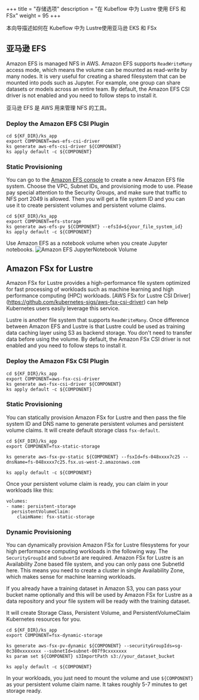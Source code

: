 +++
title = "存储选项"
description = "在 Kubeflow 中为 Lustre 使用 EFS 和 FSx"
weight = 95
+++

本向导描述如何在 Kubeflow 中为 Lustre使用亚马逊 EKS 和 FSx

## 亚马逊 EFS

Amazon EFS is managed NFS in AWS. Amazon EFS supports `ReadWriteMany` access mode, which means the volume can be mounted as read-write by many nodes. It is very useful for creating a shared filesystem that can be mounted into pods such as Jupyter. For example, one group can share datasets or models across an entire team.
By default, the Amazon EFS CSI driver is not enabled and you need to follow steps to install it.

亚马逊 EFS 是 AWS 用来管理 NFS 的工具。

### Deploy the Amazon EFS CSI Plugin

```shell
cd ${KF_DIR}/ks_app
export COMPONENT=aws-efs-csi-driver
ks generate aws-efs-csi-driver ${COMPONENT}
ks apply default -c ${COMPONENT}
```

### Static Provisioning

You can go to the [Amazon EFS console](https://us-west-2.console.aws.amazon.com/efs/home) to create a new Amazon EFS file system. Choose the VPC, Subnet IDs, and provisioning mode to use.
Please pay special attention to the Security Groups, and make sure that traffic to NFS port 2049 is allowed.
Then you will get a file system ID and you can use it to create persistent volumes and persistent volume claims.

```shell
cd ${KF_DIR}/ks_app
export COMPONENT=efs-storage
ks generate aws-efs-pv ${COMPONENT} --efsId=${your_file_system_id}
ks apply default -c ${COMPONENT}
```

Use Amazon EFS as a notebook volume when you create Jupyter notebooks.
<img src="/docs/images/aws/efs-volume.png"
  alt="Amazon EFS JupyterNotebook Volume"
  class="mt-3 mb-3 border border-info rounded">


## Amazon FSx for Lustre

Amazon FSx for Lustre provides a high-performance file system optimized for fast processing of workloads such as machine learning and high performance computing (HPC) workloads. [AWS FSx for Lustre CSI Driver] (https://github.com/kubernetes-sigs/aws-fsx-csi-driver) can help Kubernetes users easily leverage this service.

Lustre is another file system that supports `ReadWriteMany`. Once difference between Amazon EFS and Lustre is that Lustre could be used as training data caching layer using S3 as backend storage. You don't need to transfer data before using the volume. By default, the Amazon FSx CSI driver is not enabled and you need to follow steps to install it.

### Deploy the Amazon FSx CSI Plugin

```shell
cd ${KF_DIR}/ks_app
export COMPONENT=aws-fsx-csi-driver
ks generate aws-fsx-csi-driver ${COMPONENT}
ks apply default -c ${COMPONENT}
```

### Static Provisioning

You can statically provision Amazon FSx for Lustre and then pass the file system ID and DNS name to generate persistent volumes and persistent volume claims. It will create default storage class `fsx-default`.

```shell
cd ${KF_DIR}/ks_app
export COMPONENT=fsx-static-storage

ks generate aws-fsx-pv-static ${COMPONENT} --fsxId=fs-048xxxx7c25 --dnsName=fs-048xxxx7c25.fsx.us-west-2.amazonaws.com

ks apply default -c ${COMPONENT}
```


Once your persistent volume claim is ready, you can claim in your workloads like this:

```shell
volumes:
- name: persistent-storage
  persistentVolumeClaim:
    claimName: fsx-static-storage
```


### Dynamic Provisioning

You can dynamically provision Amazon FSx for Lustre filesystems for your high performance computing workloads in the following way. The `SecurityGroupId` and `SubnetId` are required. Amazon FSx for Lustre is an Availability Zone based file system, and you can only pass one SubnetId here. This means you need to create a cluster in single Availability Zone, which makes sense for machine learning workloads.

If you already have a training dataset in Amazon S3, you can pass your bucket name optionally and this will be used by Amazon FSx for Lustre as a data repository and your file system will be ready with the training dataset.

It will create Storage Class, Persistent Volume, and PersistentVolumeClaim Kubernetes resources for you.

```shell
cd ${KF_DIR}/ks_app
export COMPONENT=fsx-dynamic-storage

ks generate aws-fsx-pv-dynamic ${COMPONENT} --securityGroupIds=sg-0c380xxxxxxxx --subnetId=subnet-007f9cxxxxxxx
ks param set ${COMPONENT} s3ImportPath s3://your_dataset_bucket

ks apply default -c ${COMPONENT}
```

In your workloads, you just need to mount the volume and use `${COMPONENT}` as your persistent volume claim name. It takes roughly 5-7 minutes to get storage ready.

